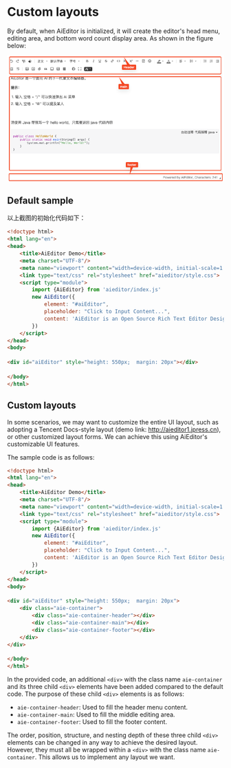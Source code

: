 # Custom layouts

By default, when AiEditor is initialized, it will create the editor's head menu, editing area, and bottom word count display area. As shown in the figure below:

![](../assets/image/aieditor-areas.png)

## Default sample

以上截图的初始化代码如下：

```html
<!doctype html>
<html lang="en">
<head>
    <title>AiEditor Demo</title>
    <meta charset="UTF-8"/>
    <meta name="viewport" content="width=device-width, initial-scale=1.0"/>
    <link type="text/css" rel="stylesheet" href="aieditor/style.css">
    <script type="module">
        import {AiEditor} from 'aieditor/index.js'
        new AiEditor({
            element: "#aiEditor",
            placeholder: "Click to Input Content...",
            content: 'AiEditor is an Open Source Rich Text Editor Designed for AI.',
        })
    </script>
</head>
<body>

<div id="aiEditor" style="height: 550px;  margin: 20px"></div>

</body>
</html>
```

## Custom layouts


In some scenarios, we may want to customize the entire UI layout, such as adopting a Tencent Docs-style layout (demo link: http://aieditor1.jpress.cn), or other customized layout forms. We can achieve this using AiEditor's customizable UI features.



 The sample code is as follows:

```html 20-24
<!doctype html>
<html lang="en">
<head>
    <title>AiEditor Demo</title>
    <meta charset="UTF-8"/>
    <meta name="viewport" content="width=device-width, initial-scale=1.0"/>
    <link type="text/css" rel="stylesheet" href="aieditor/style.css">
    <script type="module">
        import {AiEditor} from 'aieditor/index.js'
        new AiEditor({
            element: "#aiEditor",
            placeholder: "Click to Input Content...",
            content: 'AiEditor is an Open Source Rich Text Editor Designed for AI.',
        })
    </script>
</head>
<body>

<div id="aiEditor" style="height: 550px;  margin: 20px">
    <div class="aie-container">
        <div class="aie-container-header"></div>
        <div class="aie-container-main"></div>
        <div class="aie-container-footer"></div>
    </div>
</div>

</body>
</html>
```


In the provided code, an additional `<div>` with the class name `aie-container` and its three child `<div>` elements have been added compared to the default code. The purpose of these child `<div>` elements is as follows:

- `aie-container-header`: Used to fill the header menu content.
- `aie-container-main`: Used to fill the middle editing area.
- `aie-container-footer`: Used to fill the footer content.

The order, position, structure, and nesting depth of these three child `<div>` elements can be changed in any way to achieve the desired layout. However, they must all be wrapped within a `<div>` with the class name `aie-container`. This allows us to implement any layout we want.